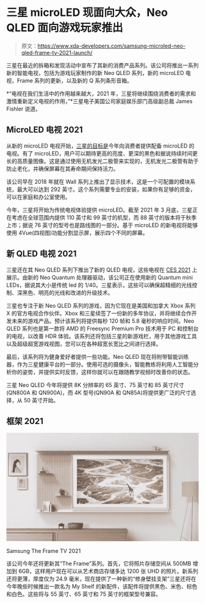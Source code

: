 # 三星 microLED 现面向大众，Neo QLED 面向游戏玩家推出

> 原文：<https://www.xda-developers.com/samsung-microled-neo-qled-frame-tv-2021-launch/>

三星在最近的拆箱和发现活动中宣布了其新的消费产品系列。该公司将推出一系列新的智能电视，包括为游戏玩家制作的新 Neo QLED 系列，新的 microLED 电视，Frame 系列的更新，以及新的 Q 系列条形音箱。

*“电视在我们生活中的作用越来越大，2021 年，三星将继续围绕消费者的需求和激情重新定义电视的作用，”*三星电子美国公司家庭娱乐部门高级副总裁 James Fishler 说道。

## MicroLED 电视 2021

从新的 microLED 电视开始，[三星的目标是](https://news.samsung.com/global/samsung-unboxes-its-2021-lineup-letting-you-discover-more-of-what-youre-passionate-about)今年向消费者提供配备 microLED 的电视。有了 microLED，用户可以期待更高的亮度、更深的黑色和据说持续时间更长的高质量图像。这是通过使用无机发光二极管来实现的，无机发光二极管有助于防止老化，并确保屏幕在其寿命期间保持活力。

该公司早在 2018 年就在 Wall 系列上推出了显示技术，这是一个可配置的模块系统，最大可以达到 292 英寸。这个系列需要专业的安装，如果你有足够的资金，可以在家庭和办公室使用。

今年，三星将开始为传统电视体验提供 microLED。截至 2021 年 3 月底，三星正在考虑在全球范围内提供 110 英寸和 99 英寸的机型，而 88 英寸的版本将于秋季上市；据说 76 英寸的型号也是路线图的一部分。基于 microLED 的新电视将能够使用 4Vue(四视图)功能分割显示屏，展示四个不同的屏幕。

## 新 QLED 电视 2021

三星还在其 Neo QLED 系列下推出了新的 QLED 电视，这些电视在 [CES 2021](https://www.xda-developers.com/best-of-ces-2021/) 上展示。由新的 Neo Quantum 处理器驱动，该公司正在使用新的 Quantum mini LEDs，据说其大小是传统 led 的 1/40。三星表示，这些可以确保超精细的光线控制、深黑色、明亮的光线和改进的升级技术。

三星也专注于新 Neo QLED 系列的游戏，因为它现在是美国和加拿大 Xbox 系列 X 的官方电视合作伙伴。Xbox 和三星续签了一份新的多年协议，并将继续合作开发未来的游戏产品。预计该系列将提供每秒 120 帧和 5.8 毫秒的响应时间。Neo QLED 系列也是第一款将 AMD 的 Freesync Premium Pro 技术用于 PC 和控制台的电视，以改善 HDR 体验。该系列还将包括三星的新游戏栏，用于其他游戏工具以及超级超宽游戏视图，您可以在各种超宽长宽比之间进行选择。

最后，该系列将为健身爱好者提供一些功能。Neo QLED 现在将附带智能训练器，作为三星健康平台的一部分。使用可选的摄像头，智能教练将利用人工智能分析你的姿势，并提供实时反馈，这样你就可以在跟随教学视频时改善你的状态。

三星 Neo QLED 今年将提供 8K 分辨率的 65 英寸、75 英寸和 85 英寸尺寸(QN800A 和 QN900A)，而 4K 型号(QN90A 和 QN85A)将提供更广泛的尺寸选择，从 50 英寸开始。

## 框架 2021

 <picture>![Samsung The Frame TV 2021](img/65a301994bec378833eb545075a278ed.png)</picture> 

Samsung The Frame TV 2021

该公司今年还将更新其“The Frame”系列。首先，它将照片存储空间从 500MB 增加到 6GB，这样用户现在可以从艺术商店存储多达 1200 张 UHD 的照片。新系列还将更薄，厚度仅为 24.9 毫米，现在提供了一种新的“修身壁挂支架”三星还将在今年晚些时候推出一款名为 My Shelf 的新配件，该配件将提供黑色、米色、棕色和白色。这些将与 55 英寸、65 英寸和 75 英寸的框架型号兼容。